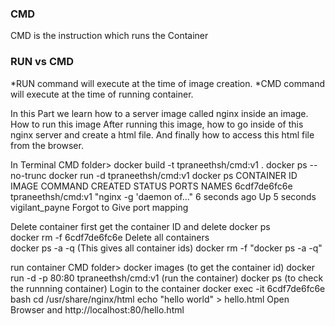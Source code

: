 ### CMD

CMD is the instruction which runs the Container

### RUN vs CMD

*RUN command will execute at the time of image creation.
*CMD command will execute at the time of running container.

In this Part we learn 
    how to a server image called nginx inside an image.
    How to run this image
    After running this image, how to go inside of this nginx server and create a html file.
    And finally how to access this html file from the browser.

In Terminal
CMD folder>
    docker build -t tpraneethsh/cmd:v1 .
    docker ps --no-trunc
    docker run -d tpraneethsh/cmd:v1
    docker ps
        CONTAINER ID   IMAGE                COMMAND                  CREATED         STATUS         PORTS     NAMES
        6cdf7de6fc6e   tpraneethsh/cmd:v1   "nginx -g 'daemon of…"   6 seconds ago   Up 5 seconds             vigilant_payne
Forgot to Give port mapping

Delete container
first get the container ID and delete
    docker ps    
    docker rm -f 6cdf7de6fc6e
Delete all containers   
    docker ps -a -q (This gives all container ids)
    docker rm -f "docker ps -a -q"


run container
CMD folder>
    docker images (to get the container id)
    docker run -d -p 80:80 tpraneethsh/cmd:v1 (run the container)
    docker ps (to check the runnning container)
Login to the container
    docker exec -it 6cdf7de6fc6e bash
    cd /usr/share/nginx/html
    echo "hello world" > hello.html
Open Browser and http://localhost:80/hello.html
    
